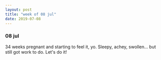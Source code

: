 ```yaml
---
layout: post
title: "week of 08 jul"
date: 2019-07-08
---
```


### 08 jul 

34 weeks pregnant and starting to feel it, yo. Sleepy, achey, swollen... but still got work to do. Let's do it!
